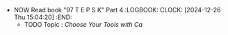 - NOW Read book "97 T E P S K" Part 4
  :LOGBOOK:
  CLOCK: [2024-12-26 Thu 15:04:20]
  :END:
	- TODO Topic : *Choose Your Tools with Ca*